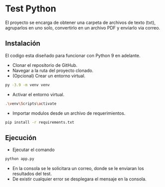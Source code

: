 
# Test Python

El proyecto se encarga de obtener una carpeta de archivos de texto (txt), agruparlos en uno solo, convertirlo en un archivo PDF y enviarlo via correo.


## Instalación

El codigo esta diseñado para funcionar con Python 9 en adelante.

- Clonar el repositorio de GitHub.
- Navegar a la ruta del proyecto clonado.
- (Opcional) Crear un entorno virtual.
```bash
py -3.9 -m venv venv
```
- Activar el entorno virtual.
```bash
.\venv\Scripts\activate
```
- Importar modulos desde un archivo de requerimientos.
```bash
pip install -r requirements.txt
```

## Ejecución

- Ejecutar el comando
```bash
python app.py
```
- En la consola se le solicitara un correo, donde se le enviaran los resultados del test.
- De existir cualquier error se desplegara el mensaje en la consola.
